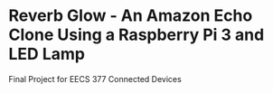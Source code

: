 # Reverb Glow - An Amazon Echo Clone Using a Raspberry Pi 3 and LED Lamp


Final Project for EECS 377 Connected Devices
